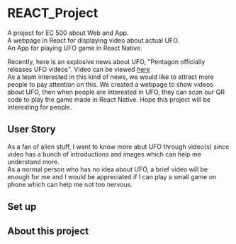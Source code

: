 # REACT_Project
A project for EC 500 about Web and App.          
A webpage in React for displaying video about actual UFO.       
An App for playing UFO game in React Native.      

Recently, here is an explosive news about UFO, "Pentagon officially releases UFO videos". Video can be viewed [here](https://www.youtube.com/watch?v=mW9g_gx2BqM)      
As a team interested in this kind of news, we would like to attract more people to pay attention on this. We created a webpage to show videos about UFO, then when people are interested in UFO, they can scan our QR code to play the game made in React Native. Hope this project will be interesting for people.     

## User Story     
As a fan of alien stuff, I want to know more abut UFO through video(s) since video has a bunch of introductions and images which can help me understand more.    
As a normal person who has no idea about UFO, a brief video will be enough for me and I would be appreciated if I can play a small game on phone which can help me not too nervous.      

## Set up     


## About this project    


